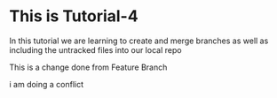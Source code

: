 # This is Tutorial-4

 In this tutorial we are learning to create and merge branches as well as including the untracked files into our local repo
 
 This is a change done from Feature Branch
 
 i am doing a conflict